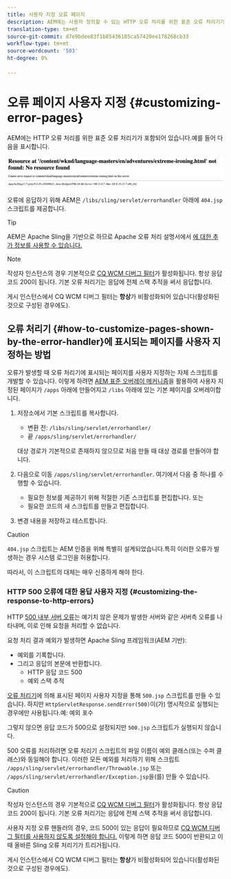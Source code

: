 ```yaml
---
title: 사용자 지정 오류 페이지
description: AEM에는 사용자 정의할 수 있는 HTTP 오류 처리를 위한 표준 오류 처리기가 포함되어 있습니다.
translation-type: tm+mt
source-git-commit: d7e9bdee83f1b85436185ca57420ee178268cb33
workflow-type: tm+mt
source-wordcount: '503'
ht-degree: 0%

---
```



# 오류 페이지 사용자 지정 {#customizing-error-pages}

AEM에는 HTTP 오류 처리를 위한 표준 오류 처리기가 포함되어 있습니다.예를 들어 다음을 표시합니다.

![표준 오류 메시지](assets/error-message-standard.png)

오류에 응답하기 위해 AEM은 `/libs/sling/servlet/errorhandler` 아래에 `404.jsp` 스크립트를 제공합니다.

>[!TIP]
>
>AEM은 Apache Sling을 기반으로 하므로 Apache 오류 처리 설명서에서 [에 대한 추가 정보를 사용할 수 있습니다.](https://sling.apache.org/documentation/the-sling-engine/errorhandling.html)

>[!NOTE]
>
>작성자 인스턴스의 경우 기본적으로 [CQ WCM 디버그 필터](/help/implementing/deploying/configuring-osgi.md)가 활성화됩니다. 항상 응답 코드 200이 됩니다. 기본 오류 처리기는 응답에 전체 스택 추적을 써서 응답합니다.
>
>게시 인스턴스에서 CQ WCM 디버그 필터는 **항상**&#x200B;가 비활성화되어 있습니다(활성화된 것으로 구성된 경우에도).

## 오류 처리기 {#how-to-customize-pages-shown-by-the-error-handler}에 표시되는 페이지를 사용자 지정하는 방법

오류가 발생할 때 오류 처리기에 표시되는 페이지를 사용자 지정하는 자체 스크립트를 개발할 수 있습니다. 이렇게 하려면 [AEM 표준 오버레이 메커니즘](/help/implementing/developing/introduction/overlays.md)을 활용하여 사용자 지정된 페이지가 `/apps` 아래에 만들어지고 `/libs` 아래에 있는 기본 페이지를 오버레이합니다.

1. 저장소에서 기본 스크립트를 복사합니다.

   * 변환 전: `/libs/sling/servlet/errorhandler/`
   * 끝 `/apps/sling/servlet/errorhandler/`

   대상 경로가 기본적으로 존재하지 않으므로 처음 만들 때 대상 경로를 만들어야 합니다.

1. 다음으로 이동 `/apps/sling/servlet/errorhandler`. 여기에서 다음 중 하나를 수행할 수 있습니다.

   * 필요한 정보를 제공하기 위해 적절한 기존 스크립트를 편집합니다. 또는
   * 필요한 코드의 새 스크립트를 만들고 편집합니다.

1. 변경 내용을 저장하고 테스트합니다.

>[!CAUTION]
>
>`404.jsp` 스크립트는 AEM 인증을 위해 특별히 설계되었습니다.특히 이러한 오류가 발생하는 경우 시스템 로그인을 허용합니다.
>
>따라서, 이 스크립트의 대체는 매우 신중하게 해야 한다.

### HTTP 500 오류에 대한 응답 사용자 지정 {#customizing-the-response-to-http-errors}

HTTP [500 내부 서버 오류](https://www.w3.org/Protocols/rfc2616/rfc2616-sec10.html)는 예기치 않은 문제가 발생한 서버와 같은 서버측 오류를 나타내며, 이로 인해 요청을 처리할 수 없습니다.

요청 처리 결과 예외가 발생하면 Apache Sling 프레임워크(AEM 기반):

* 예외를 기록합니다.
* 그리고 응답의 본문에 반환합니다.
   * HTTP 응답 코드 500
   * 예외 스택 추적

[오류 처리기](#how-to-customize-pages-shown-by-the-error-handler)에 의해 표시된 페이지 사용자 지정을 통해 `500.jsp` 스크립트를 만들 수 있습니다. 하지만 `HttpServletResponse.sendError(500)`이(가) 명시적으로 실행되는 경우에만 사용됩니다.예: 예외 포수

그렇지 않으면 응답 코드가 500으로 설정되지만 `500.jsp` 스크립트가 실행되지 않습니다.

500 오류를 처리하려면 오류 처리기 스크립트의 파일 이름이 예외 클래스(또는 수퍼 클래스)와 동일해야 합니다. 이러한 모든 예외를 처리하기 위해 스크립트 `/apps/sling/servlet/errorhandler/Throwable.jsp` 또는 `/apps/sling/servlet/errorhandler/Exception.jsp`을(를) 만들 수 있습니다.

>[!CAUTION]
>
>작성자 인스턴스의 경우 기본적으로 [CQ WCM 디버그 필터](/help/implementing/deploying/configuring-osgi.md)가 활성화됩니다. 항상 응답 코드 200이 됩니다. 기본 오류 처리기는 응답에 전체 스택 추적을 써서 응답합니다.
>
>사용자 지정 오류 핸들러의 경우, 코드 500이 있는 응답이 필요하므로 [CQ WCM 디버그 필터를 사용하지 않도록 설정해야 합니다.](/help/implementing/deploying/configuring-osgi.md) 이렇게 하면 응답 코드 500이 반환되고 이 때 올바른 Sling 오류 처리기가 트리거됩니다.
>
>게시 인스턴스에서 CQ WCM 디버그 필터는 **항상**&#x200B;가 비활성화되어 있습니다(활성화된 것으로 구성된 경우에도).
